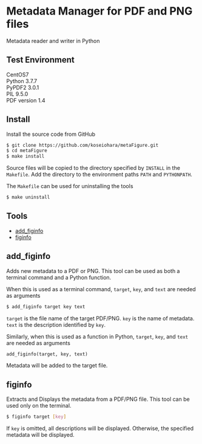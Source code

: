 # Metadata Manager for PDF and PNG files
Metadata reader and writer in Python  

## Test Environment
CentOS7  
Python 3.7.7  
PyPDF2 3.0.1  
PIL 9.5.0  
PDF version 1.4  

## Install
Install the source code from GitHub
```sh
$ git clone https://github.com/koseiohara/metaFigure.git
$ cd metaFigure
$ make install
```
Source files will be copied to the directory specified by `INSTALL` in the `Makefile`.
Add the directory to the environment paths `PATH` and `PYTHONPATH`.  

The `Makefile` can be used for uninstalling the tools
```sh
$ make uninstall
```

## Tools
- [add_figinfo](#add)
- [figinfo](#figinfo)

## add_figinfo<a id="add"></a>
Adds new metadata to a PDF or PNG.
This tool can be used as both a terminal command and a Python function.  

When this is used as a terminal command, `target`, `key`, and `text` are needed as arguments
```sh
$ add_figinfo target key text
```
`target` is the file name of the target PDF/PNG.
`key` is the name of metadata.
`text` is the description identified by `key`.  

Similarly, when this is used as a function in Python, `target`, `key`, and `text` are needed as arguments
```python
add_figinfo(target, key, text)
```
Metadata will be added to the target file.

## figinfo<a id="figinfo"></a>
Extracts and Displays the metadata from a PDF/PNG file.
This tool can be used only on the terminal.
```sh
$ figinfo target [key]
```
If `key` is omitted, all descriptions will be displayed.
Otherwise, the specified metadata will be displayed.

